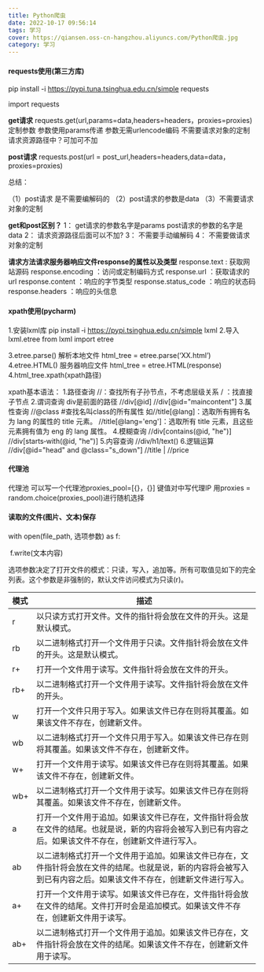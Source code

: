 ```yaml
---
title: Python爬虫
date: 2022-10-17 09:56:14
tags: 学习
cover: https://qiansen.oss-cn-hangzhou.aliyuncs.com/Python爬虫.jpg
category: 学习
---
```


#### requests使用(第三方库)

pip install -i https://pypi.tuna.tsinghua.edu.cn/simple requests

import  requests

**get请求**
requests.get(url,params=data,headers=headers，proxies=proxies)
定制参数
参数使用params传递
参数无需urlencode编码
不需要请求对象的定制
请求资源路径中？可加可不加

**post请求**
requests.post(url = post_url,headers=headers,data=data，proxies=proxies)

总结：

（1）post请求 是不需要编解码的
（2）post请求的参数是data
（3）不需要请求对象的定制

**get和post区别？**
    1： get请求的参数名字是params post请求的参数的名字是data
    2： 请求资源路径后面可以不加?
    3： 不需要手动编解码
    4： 不需要做请求对象的定制

**请求方法请求服务器响应文件response的属性以及类型**
    response.text : 获取网站源码
    response.encoding ：访问或定制编码方式
    response.url ：获取请求的url
    response.content ：响应的字节类型
    response.status_code ：响应的状态码
    response.headers ：响应的头信息

#### xpath使用(pycharm)

 1.安装lxml库
 pip  install  ‐i  https://pypi.tsinghua.edu.cn/simple  lxml
 2.导入lxml.etree
 from lxml import etree

 3.etree.parse() 解析本地文件
 html_tree = etree.parse(‘XX.html’)
 4.etree.HTML() 服务器响应文件
 html_tree = etree.HTML(response)
 4.html_tree.xpath(xpath路径)

xpath基本语法：
1.路径查询
    //：查找所有子孙节点，不考虑层级关系
    / ：找直接子节点
2.谓词查询
    div是前面的路径
    //div[@id]
    //div[@id="maincontent"]
3.属性查询
    //@class	#查找名叫class的所有属性
    如//title[@lang]：选取所有拥有名为 lang 的属性的 title 元素。
    //title[@lang='eng']：选取所有 title 元素，且这些元素拥有值为 eng 的 lang 属性。
4.模糊查询
    //div[contains(@id, "he")]
    //div[starts‐with(@id, "he")]
5.内容查询
    //div/h1/text()
6.逻辑运算
    //div[@id="head" and @class="s_down"]
    //title | //price

#### 代理池

代理池
可以写一个代理池proxies_pool=[{}，{}]	键值对中写代理IP
用proxies = random.choice(proxies_pool)进行随机选择

#### 读取的文件(图片、文本)保存

with  open(file_path,  选项参数)  as  f:

​	f.write(文本内容)

选项参数决定了打开文件的模式：只读，写入，追加等。所有可取值见如下的完全列表。这个参数是非强制的，默认文件访问模式为只读(r)。

| 模式 | 描述                                                         |
| :--- | ------------------------------------------------------------ |
| r    | 以只读方式打开文件。文件的指针将会放在文件的开头。这是默认模式。 |
| rb   | 以二进制格式打开一个文件用于只读。文件指针将会放在文件的开头。这是默认模式。 |
| r+   | 打开一个文件用于读写。文件指针将会放在文件的开头。           |
| rb+  | 以二进制格式打开一个文件用于读写。文件指针将会放在文件的开头。 |
| w    | 打开一个文件只用于写入。如果该文件已存在则将其覆盖。如果该文件不存在，创建新文件。 |
| wb   | 以二进制格式打开一个文件只用于写入。如果该文件已存在则将其覆盖。如果该文件不存在，创建新文件。 |
| w+   | 打开一个文件用于读写。如果该文件已存在则将其覆盖。如果该文件不存在，创建新文件。 |
| wb+  | 以二进制格式打开一个文件用于读写。如果该文件已存在则将其覆盖。如果该文件不存在，创建新文件。 |
| a    | 打开一个文件用于追加。如果该文件已存在，文件指针将会放在文件的结尾。也就是说，新的内容将会被写入到已有内容之后。如果该文件不存在，创建新文件进行写入。 |
| ab   | 以二进制格式打开一个文件用于追加。如果该文件已存在，文件指针将会放在文件的结尾。也就是说，新的内容将会被写入到已有内容之后。如果该文件不存在，创建新文件进行写入。 |
| a+   | 打开一个文件用于读写。如果该文件已存在，文件指针将会放在文件的结尾。文件打开时会是追加模式。如果该文件不存在，创建新文件用于读写。 |
| ab+  | 以二进制格式打开一个文件用于追加。如果该文件已存在，文件指针将会放在文件的结尾。如果该文件不存在，创建新文件用于读写。 |